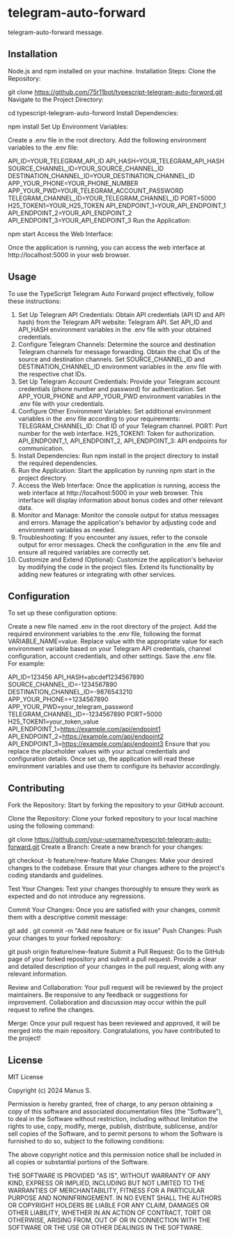# telegram-auto-forward

telegram-auto-forward message.

## Installation

Node.js and npm installed on your machine.
Installation Steps:
Clone the Repository:

git clone https://github.com/75r11bot/typescript-telegram-auto-forword.git
Navigate to the Project Directory:

cd typescript-telegram-auto-forword
Install Dependencies:

npm install
Set Up Environment Variables:

Create a .env file in the root directory.
Add the following environment variables to the .env file:

API_ID=YOUR_TELEGRAM_API_ID
API_HASH=YOUR_TELEGRAM_API_HASH
SOURCE_CHANNEL_ID=YOUR_SOURCE_CHANNEL_ID
DESTINATION_CHANNEL_ID=YOUR_DESTINATION_CHANNEL_ID
APP_YOUR_PHONE=YOUR_PHONE_NUMBER
APP_YOUR_PWD=YOUR_TELEGRAM_ACCOUNT_PASSWORD
TELEGRAM_CHANNEL_ID=YOUR_TELEGRAM_CHANNEL_ID
PORT=5000
H25_TOKEN1=YOUR_H25_TOKEN
API_ENDPOINT_1=YOUR_API_ENDPOINT_1
API_ENDPOINT_2=YOUR_API_ENDPOINT_2
API_ENDPOINT_3=YOUR_API_ENDPOINT_3
Run the Application:

npm start
Access the Web Interface:

Once the application is running, you can access the web interface at http://localhost:5000 in your web browser.

## Usage

To use the TypeScript Telegram Auto Forward project effectively, follow these instructions:

1. Set Up Telegram API Credentials:
   Obtain API credentials (API ID and API hash) from the Telegram API website: Telegram API.
   Set API_ID and API_HASH environment variables in the .env file with your obtained credentials.
2. Configure Telegram Channels:
   Determine the source and destination Telegram channels for message forwarding.
   Obtain the chat IDs of the source and destination channels.
   Set SOURCE_CHANNEL_ID and DESTINATION_CHANNEL_ID environment variables in the .env file with the respective chat IDs.
3. Set Up Telegram Account Credentials:
   Provide your Telegram account credentials (phone number and password) for authentication.
   Set APP_YOUR_PHONE and APP_YOUR_PWD environment variables in the .env file with your credentials.
4. Configure Other Environment Variables:
   Set additional environment variables in the .env file according to your requirements:
   TELEGRAM_CHANNEL_ID: Chat ID of your Telegram channel.
   PORT: Port number for the web interface.
   H25_TOKEN1: Token for authorization.
   API_ENDPOINT_1, API_ENDPOINT_2, API_ENDPOINT_3: API endpoints for communication.
5. Install Dependencies:
   Run npm install in the project directory to install the required dependencies.
6. Run the Application:
   Start the application by running npm start in the project directory.
7. Access the Web Interface:
   Once the application is running, access the web interface at http://localhost:5000 in your web browser.
   This interface will display information about bonus codes and other relevant data.
8. Monitor and Manage:
   Monitor the console output for status messages and errors.
   Manage the application's behavior by adjusting code and environment variables as needed.
9. Troubleshooting:
   If you encounter any issues, refer to the console output for error messages.
   Check the configuration in the .env file and ensure all required variables are correctly set.
10. Customize and Extend (Optional):
    Customize the application's behavior by modifying the code in the project files.
    Extend its functionality by adding new features or integrating with other services.

## Configuration

To set up these configuration options:

Create a new file named .env in the root directory of the project.
Add the required environment variables to the .env file, following the format VARIABLE_NAME=value.
Replace value with the appropriate value for each environment variable based on your Telegram API credentials, channel configuration, account credentials, and other settings.
Save the .env file.
For example:

API_ID=123456
API_HASH=abcdef1234567890
SOURCE_CHANNEL_ID=-1234567890
DESTINATION_CHANNEL_ID=-9876543210
APP_YOUR_PHONE=+1234567890
APP_YOUR_PWD=your_telegram_password
TELEGRAM_CHANNEL_ID=-1234567890
PORT=5000
H25_TOKEN1=your_token_value
API_ENDPOINT_1=https://example.com/api/endpoint1
API_ENDPOINT_2=https://example.com/api/endpoint2
API_ENDPOINT_3=https://example.com/api/endpoint3
Ensure that you replace the placeholder values with your actual credentials and configuration details. Once set up, the application will read these environment variables and use them to configure its behavior accordingly.

## Contributing

Fork the Repository: Start by forking the repository to your GitHub account.

Clone the Repository: Clone your forked repository to your local machine using the following command:

git clone https://github.com/your-username/typescript-telegram-auto-forward.git
Create a Branch: Create a new branch for your changes:

git checkout -b feature/new-feature
Make Changes: Make your desired changes to the codebase. Ensure that your changes adhere to the project's coding standards and guidelines.

Test Your Changes: Test your changes thoroughly to ensure they work as expected and do not introduce any regressions.

Commit Your Changes: Once you are satisfied with your changes, commit them with a descriptive commit message:

git add .
git commit -m "Add new feature or fix issue"
Push Changes: Push your changes to your forked repository:

git push origin feature/new-feature
Submit a Pull Request: Go to the GitHub page of your forked repository and submit a pull request. Provide a clear and detailed description of your changes in the pull request, along with any relevant information.

Review and Collaboration: Your pull request will be reviewed by the project maintainers. Be responsive to any feedback or suggestions for improvement. Collaboration and discussion may occur within the pull request to refine the changes.

Merge: Once your pull request has been reviewed and approved, it will be merged into the main repository. Congratulations, you have contributed to the project!

## License

MIT License

Copyright (c) 2024 Manus S.

Permission is hereby granted, free of charge, to any person obtaining a copy
of this software and associated documentation files (the "Software"), to deal
in the Software without restriction, including without limitation the rights
to use, copy, modify, merge, publish, distribute, sublicense, and/or sell
copies of the Software, and to permit persons to whom the Software is
furnished to do so, subject to the following conditions:

The above copyright notice and this permission notice shall be included in all
copies or substantial portions of the Software.

THE SOFTWARE IS PROVIDED "AS IS", WITHOUT WARRANTY OF ANY KIND, EXPRESS OR
IMPLIED, INCLUDING BUT NOT LIMITED TO THE WARRANTIES OF MERCHANTABILITY,
FITNESS FOR A PARTICULAR PURPOSE AND NONINFRINGEMENT. IN NO EVENT SHALL THE
AUTHORS OR COPYRIGHT HOLDERS BE LIABLE FOR ANY CLAIM, DAMAGES OR OTHER
LIABILITY, WHETHER IN AN ACTION OF CONTRACT, TORT OR OTHERWISE, ARISING FROM,
OUT OF OR IN CONNECTION WITH THE SOFTWARE OR THE USE OR OTHER DEALINGS IN THE
SOFTWARE.
